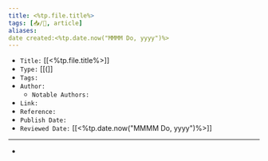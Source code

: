 ```yaml
---
title: <%tp.file.title%>
tags: [📥️/📰️, article]
aliases:
date created:<%tp.date.now("MMMM Do, yyyy")%>
---
```


- `Title:` [[<%tp.file.title%>]]
- `Type:` [[(]]
- `Tags:` 
- `Author:` 
	- `Notable Authors:` 
- `Link:` 
- `Reference:` 
- `Publish Date:` 
- `Reviewed Date:` [[<%tp.date.now("MMMM Do, yyyy")%>]]

---

- 